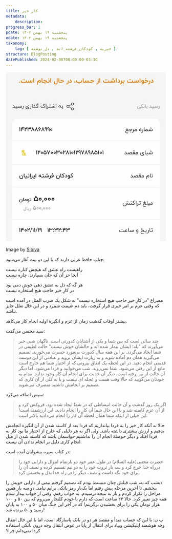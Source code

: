 ```yaml
---
title: کار خیر
metadata: 
    description: 
progress_bar: 1
pdate: پنجشنبه ۱۹ بهمن ۱۴۰۲
edate: پنجشنبه ۱۹ بهمن ۱۴۰۲    
taxonomy: 
    tag: [ خیریه , کودکان_فرشته_اند , دل_نوشته ]
structure: BlogPosting
datePublished: 2024-02-08T08:00:00-03:30
---
```

![ رسید پرداخت پول به خیریه ](resid.webp?classes=center&loading=lazy)
<div class="align-center">
Image by <a href="#">Sibiya</a>
</div>

جناب حافظ غزلی دارند که با این دو بیت آغاز می‌شود:

راهیست راهِ عشق که هیچش کناره نیست  
آنجا جز آن که جان بسپارند، چاره نیست

هر گَه که دل به عشق دهی خوش دمی بود  
در کارِ خیر حاجتِ هیچ استخاره نیست

مصراع "در کارِ خیر حاجتِ هیچ استخاره نیست" به شکل یک ضرب المثل در ‌آمده است که وقتی عزم بر امر خیری قرار گرفت، باید دم غنیمت شمرد و در این حال تعلل جایز نباشد.

بیشتر اوقات گذشت زمان از عزم و انگیزهٔ اولیه انجام کار می‌کاهد. 

سید محسن می‌گفت:

> چند سالی است که بین شما و یکی از آشنایان کدورتی است. ناگهان شبی خبر می‌آورند که
"بله؛ ایشان بیمار شده اند و حالشان خوش نیست"
حالت لطیفی در شما ایجاد می‌گردد. بر این همه سال کدورت بی‌مورد حسرت می‌خورید. تصمیم می‌گیرید همان دم آماده شوید و به زیارت ایشان بروید و عیادتی از این دوست قدیمی انجام دهید. در این لحظه یک اتفاق بیرونی که از اختیار شما هم خارج است مانع از این رفتن می‌شود. شما نمی‌روید. شب می‌خوابید و فردا می‌شود. اما دیگر آن حالت از بین رفته است. دیگر آن جدیت برای انجام آن کار وجود ندارد. مدام به خودتان می‌گویید که حالا وقت هست و عجله ‌ای نیست و یا به کلی از آن کاری که تصمیم بر انجامش داشتید منصرف می‌شوید.

سپس اضافه می‌کرد:

> اگر یک روز گذشت و آن حالت انبساطی که در شما ایجاد شده بود، فروکش کرد و از آن عزم کاسته شد و با این حال شما آن کار را انجام دادید، این ارزشمند است! این خیلی از اینکه شما همان لحظه آن کار را انجام می‌دادید بالاتر است.

حالا نه آنکه کار خیر را به فردا بیاندازیم که فردا بعد از کاسته شدن از آن انگیزه انجامش بدهیم و ارزش بیشتری داشته باشد. ولی اگر به هر دلیلی که خارج از اختیار ما بود کار به فردا افتاد و دیگر حوصلهٔ انجام آن را نداشتیم حواسمان باشد که کاسته شدن از میل انجام کاری دلیل بر انجام ندادن آن نیست.

در کتاب سیره پیشوایان آمده است:

> حضرت مجتبی(علیه السلام) در طول عمر خود دو بارتمام اموال و دارایی خود را درراه خدا خرج کرد و سه بار ثروت خود را به دو نیم تقسیم کرده و نصف آن را برای خود نگه داشت و نصف دیگر را در راه خدا بذل و بخشش کرد.

دیشب که نه، شب قبلش چنان منبسط بودم که تصمیم گرفتم نیمی از دارایی خویش را ببخشم. تا آخرین مرحله پیش رفتم اما یک‌بار رمز بانکی برایم نیامد. دو سه بار همین مراحل را تکرار کردم و باز به نتیجه نرسیدم. به خواب رفتم. وقتی از خواب بیدار شدم همه چیز تغییر کرد. حالا ۲۴ ساعت است که دارم با خودم کلنجار می‌روم که بین ۵۰ و ۱۰۰ هزار تومان یکی را برای بخشیدن برگزینم! که در آخر این جنگ میان ۵۰ و ۱۰۰ به پایان رسید و ۵۰ برنده شد!

پ ن: با این که حساب مبدأ و مقصد هر دو در بانک پاسارگاد است، اما با این حال انتقال وجه هوشمند اپلیکیشن ویپاد برای انتقال از پایا در عوض انتقال وجه درون بانکی استفاده کرد! نمی‌دانم چرا؟
